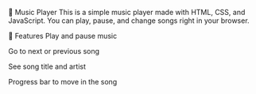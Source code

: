 🎵 Music Player
This is a simple music player made with HTML, CSS, and JavaScript.
You can play, pause, and change songs right in your browser.

📌 Features
Play and pause music

Go to next or previous song

See song title and artist

Progress bar to move in the song
